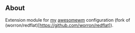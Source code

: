 ## About

Extension module for [my](https://github.com/TanvirOnGH/awesomewm-config) [awesomewm](https://awesomewm.org) configuration (fork of (worron/redflat)[https://github.com/worron/redflat]).